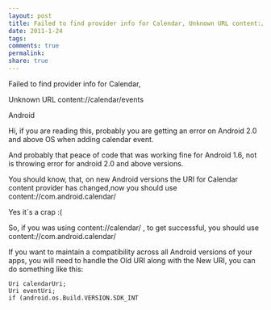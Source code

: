 ```yaml
---
layout: post
title: Failed to find provider info for Calendar, Unknown URL content://calendar/events Android
date: 2011-1-24
tags: 
comments: true
permalink:
share: true
---
```





Failed to find provider info for Calendar,

Unknown URL content://calendar/events

Android


Hi, if you are reading this, probably you are getting an error on Android 2.0 and above OS when adding calendar event.

And probably that peace of code that was working fine for Android 1.6, not is throwing error for android 2.0 and above versions.

You should know, that, on new Android versions the URI for Calendar content provider has changed,now you should use content://com.android.calendar/

Yes it´s a crap :(

So, if you was using content://calendar/ , to get successful, you should use content://com.android.calendar/

If you want to maintain a compatibility across all Android versions of your apps,
you will need to handle the Old URI along with the New URI, you can do something like this:








    Uri calendarUri;
    Uri eventUri;
    if (android.os.Build.VERSION.SDK_INT 